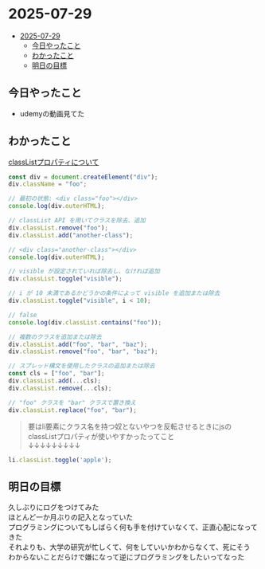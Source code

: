 # 2025-07-29
- [2025-07-29](#2025-07-29)
  - [今日やったこと](#今日やったこと)
  - [わかったこと](#わかったこと)
  - [明日の目標](#明日の目標)
## 今日やったこと  
- udemyの動画見てた  


## わかったこと  
<ins>classListプロパティについて</ins>  
```js
const div = document.createElement("div");
div.className = "foo";

// 最初の状態: <div class="foo"></div>
console.log(div.outerHTML);

// classList API を用いてクラスを除去、追加
div.classList.remove("foo");
div.classList.add("another-class");

// <div class="another-class"></div>
console.log(div.outerHTML);

// visible が設定されていれば除去し、なければ追加
div.classList.toggle("visible");

// i が 10 未満であるかどうかの条件によって visible を追加または除去
div.classList.toggle("visible", i < 10);

// false
console.log(div.classList.contains("foo"));

// 複数のクラスを追加または除去
div.classList.add("foo", "bar", "baz");
div.classList.remove("foo", "bar", "baz");

// スプレッド構文を使用したクラスの追加または除去
const cls = ["foo", "bar"];
div.classList.add(...cls);
div.classList.remove(...cls);

// "foo" クラスを "bar" クラスで置き換え
div.classList.replace("foo", "bar");
```  
>要はli要素にクラス名を持つ奴とないやつを反転させるときにjsのclassListプロパティが使いやすかったってこと  
>↓↓↓↓↓↓↓↓↓
```js
li.classList.toggle('apple');
```  

## 明日の目標  
久しぶりにログをつけてみた  
ほとんど一か月ぶりの記入となっていた  
プログラミングについてもしばらく何も手を付けていなくて、正直心配になってきた  
それよりも、大学の研究が忙しくて、何をしていいかわからなくて、死にそう  
わからないことだらけで嫌になって逆にプログラミングをしたいってなった